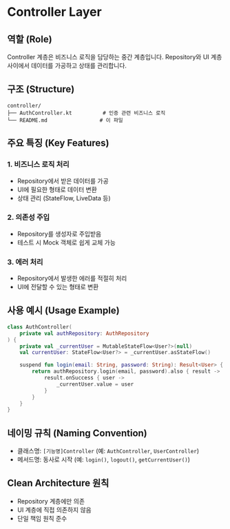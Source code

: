 # Controller Layer

## 역할 (Role)

Controller 계층은 비즈니스 로직을 담당하는 중간 계층입니다. Repository와 UI 계층 사이에서 데이터를 가공하고 상태를 관리합니다.

## 구조 (Structure)

```
controller/
├── AuthController.kt          # 인증 관련 비즈니스 로직
└── README.md                 # 이 파일
```

## 주요 특징 (Key Features)

### 1. 비즈니스 로직 처리

- Repository에서 받은 데이터를 가공
- UI에 필요한 형태로 데이터 변환
- 상태 관리 (StateFlow, LiveData 등)

### 2. 의존성 주입

- Repository를 생성자로 주입받음
- 테스트 시 Mock 객체로 쉽게 교체 가능

### 3. 에러 처리

- Repository에서 발생한 에러를 적절히 처리
- UI에 전달할 수 있는 형태로 변환

## 사용 예시 (Usage Example)

```kotlin
class AuthController(
    private val authRepository: AuthRepository
) {
    private val _currentUser = MutableStateFlow<User?>(null)
    val currentUser: StateFlow<User?> = _currentUser.asStateFlow()

    suspend fun login(email: String, password: String): Result<User> {
        return authRepository.login(email, password).also { result ->
            result.onSuccess { user ->
                _currentUser.value = user
            }
        }
    }
}
```

## 네이밍 규칙 (Naming Convention)

- 클래스명: `[기능명]Controller` (예: `AuthController`, `UserController`)
- 메서드명: 동사로 시작 (예: `login()`, `logout()`, `getCurrentUser()`)

## Clean Architecture 원칙

- Repository 계층에만 의존
- UI 계층에 직접 의존하지 않음
- 단일 책임 원칙 준수

